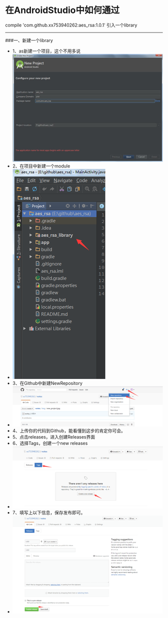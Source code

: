 # 在AndroidStudio中如何通过
compile 'com.github.xx753940262:aes_rsa:1.0.1' 引入一个library

------
###一、新建一个library
- 1、as新建一个项目，这个不用多说
![image](https://github.com/xx753940262/notes/raw/master/images/new_project.jpg)
- 2、在项目中新建一个module
- ![image](https://github.com/xx753940262/notes/raw/master/images/new_module.png)
- 3、在Github中新建NewRepository
- ![image](https://github.com/xx753940262/notes/raw/master/images/new_repostistory.png)
- 4、上传你的代码到Github，能看懂到这步的肯定你可会。
- 5、点击releases，进入创建Releases界面
- 6、选择Tags，创建一个new releases
- ![image](https://github.com/xx753940262/notes/raw/master/images/new_releases.png)
- 7、填写上以下信息，保存发布即可。
- ![image](https://github.com/xx753940262/notes/raw/master/images/create_releases.png)
